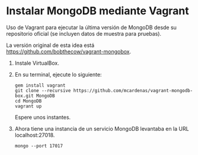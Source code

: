 Instalar MongoDB mediante Vagrant
================

Uso de Vagrant para ejecutar la última versión de MongoDB desde su repositorio oficial (se incluyen datos de muestra para pruebas).

La versión original de esta idea está https://github.com/bobthecow/vagrant-mongobox.

1. Instale VirtualBox.

2. En su terminal, ejecute lo siguiente:

   ```
   gem install vagrant
   git clone --recursive https://github.com/mcardenas/vagrant-mongodb-box.git MongoDB
   cd MongoDB
   vagrant up
   ```

   Espere unos instantes.
   
3. Ahora tiene una instancia de un servicio MongoDB levantaba en la URL localhost:27018.

   ```
   mongo --port 17017
   ```